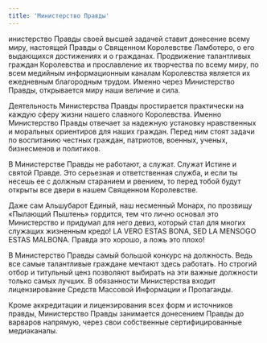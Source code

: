 ```yaml
---
title: 'Министерство Правды'
---
```


инистерство Правды своей высшей задачей ставит донесение всему миру, настоящей Правды о Священном Королевстве Ламботеро, о его выдающихся достижениях и о гражданах.
Продвижение талантливых граждан Королевства и прославление их творчества по всему миру, по всем медийным информационным каналам Королевства является их ежедневным благородным трудом.
Именно через Министерство Правды, открывается миру наши величие и сила.

Деятельность Министерства Правды простирается практически на каждую сферу жизни нашего славного Королевства. Именно Министерство Правды отвечает за надежную установку нравственных и моральных ориентиров для наших граждан. Перед ним стоят задачи по воспитанию честных граждан, патриотов, военных, ученых, бизнесменов и политиков.

В Министерстве Правды не работают, а служат. Служат Истине и святой Правде.
Это серьезная и ответственная служба, и если ты несешь ее с должным старанием и рвением, то перед тобой будут открыты все двери в нашем Священном Королевстве.

Даже сам Альшубарот Единый, наш несменный Монарх, по прозвищу «Пылающий Пыштень» гордится, тем что лично основал это Министерство и придумал для него девиз, который стал для многих служащих жизненным кредо! LA VERO ESTAS BONA, SED LA MENSOGO ESTAS MALBONA. Правда это хорошо, а ложь это плохо!

В Министерство Правды самый большой конкурс на должность. Ведь все самые талантливые граждане мечтают здесь работать. Но строгий отбор и титульный ценз позволяют выбирать на эти важные должности только самых лучших.
В обязанности Министерства входит лицензирование Средств Массовой Информации и Пропаганды.

Кроме аккредитации и лицензирования всех форм и источников правды, Министерство Правды занимается донесением Правды до варваров напрямую, через свои собственные сертифицированные медиаканалы.